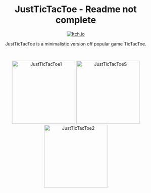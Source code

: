 <h1 align="center">JustTicTacToe - Readme not complete</h1>

<p align="center">
  <a href="https://kosciach.itch.io/justtictactoe">
<img src="https://camo.githubusercontent.com/9fd682145e4f0d5b90aac147ca8f96a32465f0b739c99f07c43fb47a63e59cf2/68747470733a2f2f696d672e736869656c64732e696f2f7374617469632f76313f7374796c653d666f722d7468652d6261646765266d6573736167653d497463682e696f26636f6c6f723d464135433543266c6f676f3d497463682e696f266c6f676f436f6c6f723d464646464646266c6162656c3d" alt="Itch.io" />
  </a>
</p>


<div align="center">
  <p>
    JustTicTacToe is a minimalistic version off popular game TicTacToe.
  </p>
<br>

<p float="left">
  <img src="https://img.itch.zone/aW1hZ2UvMjI1NDk1Ny8xMzM2NjU2NC5qcGc=/347x500/N%2B2G6c.jpg" width="200" alt="JustTicTacToe1"/>
  <img src="https://img.itch.zone/aW1hZ2UvMjI1NDk1Ny8xMzM3MzQ4Ny5qcGc=/347x500/DJcvIB.jpg" width="200" alt="JustTicTacToeS"/> 
  <img src="https://img.itch.zone/aW1hZ2UvMjI1NDk1Ny8xMzM2NjU2Ni5qcGc=/347x500/LNRIE1.jpg" width="200" alt="JustTicTacToe2"/>
</p>

